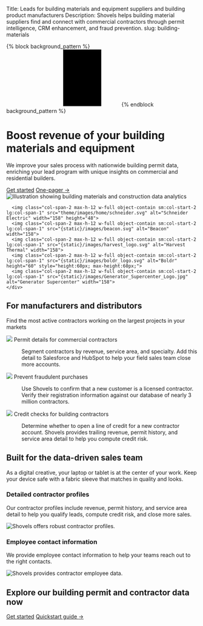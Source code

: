 Title: Leads for building materials and equipment suppliers and building product manufacturers
Description: Shovels helps building material suppliers find and connect with commercial contractors through permit intelligence, CRM enhancement, and fraud prevention.
slug: building-materials

{% block background_pattern %}
<svg class="absolute inset-0 -z-10 size-full stroke-gray-200 [mask-image:radial-gradient(100%_100%_at_top_right,white,transparent)]" aria-hidden="true">
  <defs>
    <pattern id="83fd4e5a-9d52-42fc-97b6-718e5d7ee527" width="200" height="200" x="50%" y="-1" patternUnits="userSpaceOnUse">
      <path d="M100 200V.5M.5 .5H200" fill="none" />
    </pattern>
  </defs>
  <svg x="50%" y="-1" class="overflow-visible fill-gray-50">
    <path d="M-100.5 0h201v201h-201Z M699.5 0h201v201h-201Z M499.5 400h201v201h-201Z M-300.5 600h201v201h-201Z" stroke-width="0" />
  </svg>
  <rect width="100%" height="100%" stroke-width="0" fill="url(#83fd4e5a-9d52-42fc-97b6-718e5d7ee527)" />
</svg>
{% endblock background_pattern %}

<div class="relative isolate overflow-hidden">
  <div class="mx-auto max-w-7xl px-6 py-32 sm:py-40 lg:px-8">
    <div class="mx-auto max-w-2xl lg:mx-0 lg:grid lg:max-w-none lg:grid-cols-2 lg:gap-x-16 lg:gap-y-8 xl:grid-cols-1 xl:grid-rows-1 xl:gap-x-8">
      <h1 class="max-w-2xl text-balance text-5xl font-semibold tracking-tight text-gray-900 sm:text-7xl lg:col-span-2 xl:col-auto">Boost revenue of your building materials and equipment</h1>
      <div class="mt-6 max-w-xl lg:mt-0 xl:col-end-1 xl:row-start-1">
        <p class="text-pretty text-lg font-medium text-gray-500 sm:text-xl/8">We improve your sales process with nationwide building permit data, enriching your lead program with unique insights on commercial and residential builders.</p>
        <div class="mt-10 flex items-center gap-x-6">
          <a href="https://app.shovels.ai/" class="rounded-md bg-emerald-600 px-3.5 py-2.5 text-sm font-semibold text-white shadow-sm hover:bg-emerald-500 focus-visible:outline focus-visible:outline-2 focus-visible:outline-offset-2 focus-visible:outline-emerald-600">Get started</a>
          <a href="{static}/pdfs/Shovels_Building_Products.pdf" class="text-sm/6 font-semibold text-gray-900" target="_blank">One-pager <span aria-hidden="true">&rarr;</span></a>
        </div>
      </div>
      <div class="mt-10 aspect-6/5 w-full max-w-lg rounded-2xl object-cover sm:mt-16 lg:mt-0 lg:max-w-none xl:row-span-2 xl:row-end-2 xl:mt-46">
        <img class="relative max-h-[600px]" src="theme/images/finance/hero.svg" alt="Illustration showing building materials and construction data analytics">
      </div>
    </div>
  </div>
  <div class="absolute inset-x-0 bottom-0 -z-10 h-24 bg-gradient-to-t from-white sm:h-32"></div>
</div>
<div class="bg-white pb-12 sm:pb-24">
  <div class="mx-auto max-w-7xl px-6 lg:px-8">
    <div class="mx-auto grid max-w-lg grid-cols-4 items-center gap-x-8 gap-y-12 sm:max-w-xl sm:grid-cols-6 sm:gap-x-10 sm:gap-y-14 lg:mx-0 lg:max-w-none lg:grid-cols-5">
      
      <img class="col-span-2 max-h-12 w-full object-contain sm:col-start-2 lg:col-span-1" src="theme/images/home/schneider.svg" alt="Schneider Electric" width="158" height="48">
      <img class="col-span-2 max-h-12 w-full object-contain sm:col-start-2 lg:col-span-1" src="{static}/images/beacon.svg" alt="Beacon" width="158">
      <img class="col-span-2 max-h-12 w-full object-contain sm:col-start-2 lg:col-span-1" src="{static}/images/harvest_logo.svg" alt="Harvest Thermal" width="158">
      <img class="col-span-2 max-h-12 w-full object-contain sm:col-start-2 lg:col-span-1" src="{static}/images/boldr_logo.svg" alt="Boldr" height="60" style="height:60px; max-height:60px;">
      <img class="col-span-2 max-h-12 w-full object-contain sm:col-start-2 lg:col-span-1" src="{static}/images/Generator_Supercenter_Logo.jpg" alt="Generator Supercenter" width="158">
    </div>
  </div>
</div>
<div class="bg-gray-900 py-24 sm:py-32">
  <div class="mx-auto max-w-7xl px-6 lg:px-8">
    <div class="mx-auto max-w-3xl lg:text-center">
      <h2 class="text-base/7 font-semibold text-shovels-secondary">For manufacturers and distributors</h2>
      <p class="mt-2 text-pretty text-4xl font-semibold tracking-tight text-white sm:text-5xl lg:text-balance">Find the most active contractors working on the largest projects in your markets</p>
    </div>
    <div class="mx-auto mt-16 max-w-2xl sm:mt-20 lg:mt-24 lg:max-w-none">
      <dl class="grid max-w-xl grid-cols-1 gap-x-8 gap-y-16 lg:max-w-none lg:grid-cols-3">
        <div class="flex flex-col">
          <dt class="flex items-center gap-x-3 text-base/7 font-semibold text-white">
            <img src="theme/images/finance/icon_permits.svg" class="size-5 flex-none text-shovels-secondary">
            Permit details for commercial contractors
          </dt>
          <dd class="mt-4 flex flex-auto flex-col text-base/7 text-gray-300">
            <p class="flex-auto">Segment contractors by revenue, service area, and specialty. Add this detail to Salesforce and HubSpot to help your field sales team close more accounts.</p>
          </dd>
        </div>
        <div class="flex flex-col">
          <dt class="flex items-center gap-x-3 text-base/7 font-semibold text-white">
            <img src="theme/images/finance/icon_metrics.svg" class="size-5 flex-none text-shovels-secondary">
            Prevent fraudulent purchases
          </dt>
          <dd class="mt-4 flex flex-auto flex-col text-base/7 text-gray-300">
            <p class="flex-auto">Use Shovels to confirm that a new customer is a licensed contractor. Verify their registration information against our database of nearly 3 million contractors.</p>
          </dd>
        </div>
        <div class="flex flex-col">
          <dt class="flex items-center gap-x-3 text-base/7 font-semibold text-white">
            <img src="theme/images/finance/icon_updates.svg" class="size-5 flex-none text-shovels-secondary">
            Credit checks for building contractors
          </dt>
          <dd class="mt-4 flex flex-auto flex-col text-base/7 text-gray-300">
            <p class="flex-auto">Determine whether to open a line of credit for a new contractor account. Shovels provides trailing revenue, permit history, and service area detail to help you compute credit risk.</p>
          </dd>
        </div>
      </dl>
    </div>
  </div>
</div>
<div class="bg-gray-100">
  <div class="mx-auto max-w-2xl px-4 py-24 sm:px-6 sm:py-32 lg:max-w-7xl lg:px-8">
    <div class="mx-auto max-w-3xl text-center">
      <h2 class="text-3xl font-bold tracking-tight text-gray-900 sm:text-4xl">Built for the data-driven sales team</h2>
      <p class="mt-4 text-gray-500">As a digital creative, your laptop or tablet is at the center of your work. Keep your device safe with a fabric sleeve that matches in quality and looks.</p>
    </div>
    <div class="mt-16 space-y-16">
      <div class="flex flex-col-reverse lg:grid lg:grid-cols-12 lg:items-center lg:gap-x-8">
        <div class="mt-6 lg:col-span-5 lg:col-start-1 lg:row-start-1 lg:mt-0 xl:col-span-4">
          <h3 class="text-lg font-medium text-gray-900">Detailed contractor profiles</h3>
          <p class="mt-2 text-sm text-gray-500">Our contractor profiles include revenue, permit history, and service area detail to help you qualify leads, compute credit risk, and close more sales.</p>
        </div>
        <div class="flex-auto lg:col-span-7 lg:col-start-6 lg:row-start-1 xl:col-span-8 xl:col-start-5">
          <img src="{static}/images/contractor-profile.png" alt="Shovels offers robust contractor profiles." class="aspect-[5/2] w-full rounded-lg bg-gray-100 object-cover">
        </div>
      </div>
      <div class="flex flex-col-reverse lg:grid lg:grid-cols-12 lg:items-center lg:gap-x-8">
        <div class="mt-6 lg:col-span-5 lg:col-start-8 lg:row-start-1 lg:mt-0 xl:col-span-4 xl:col-start-9">
          <h3 class="text-lg font-medium text-gray-900">Employee contact information</h3>
          <p class="mt-2 text-sm text-gray-500">We provide employee contact information to help your teams reach out to the right contacts.</p>
        </div>
        <div class="flex-auto lg:col-span-7 lg:col-start-1 lg:row-start-1 xl:col-span-8">
          <img src="{static}/images/contractor-employees.png" alt="Shovels provides contractor employee data." class="aspect-[5/2] w-full rounded-lg bg-gray-100 object-cover">
        </div>
      </div>
    </div>
  </div>
</div>
<div class="bg-white">
  <div class="mx-auto max-w-7xl px-6 py-24 sm:py-32 lg:px-8">
    <h2 class="max-w-2xl text-balance text-4xl font-semibold tracking-tight text-gray-900 sm:text-5xl">Explore our building permit and contractor data now</h2>
    <div class="mt-10 flex items-center gap-x-6">
      <a href="https://app.shovels.ai/" class="rounded-md bg-shovels-primary px-3.5 py-2.5 text-sm font-semibold text-white shadow-sm hover:bg-shovels-primary/80 focus-visible:outline focus-visible:outline-2 focus-visible:outline-offset-2 focus-visible:outline-shovels-primary">Get started</a>
      <a href="https://docs.shovels.ai/docs/shovels-online-quickstart-guide" class="text-sm/6 font-semibold text-gray-900">Quickstart guide <span aria-hidden="true">→</span></a>
    </div>
  </div>
</div>

